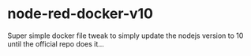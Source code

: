 # node-red-docker-v10
Super simple docker file tweak to simply update the nodejs version to 10 until the official repo does it...